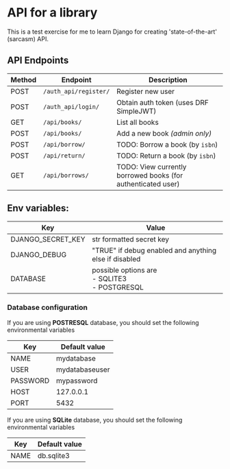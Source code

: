 # API for a library

This is a test exercise for me to learn Django for creating 'state-of-the-art' (sarcasm) API.

## API Endpoints

| Method | Endpoint              | Description                                                  |
|--------|-----------------------|--------------------------------------------------------------|
| POST   | `/auth_api/register/` | Register new user                                            |
| POST   | `/auth_api/login/`    | Obtain auth token (uses DRF SimpleJWT)                       |
| GET    | `/api/books/`         | List all books                                               |
| POST   | `/api/books/`         | Add a new book *(admin only)*                                |
| POST   | `/api/borrow/`        | TODO: Borrow a book (by `isbn`)                              |
| POST   | `/api/return/`        | TODO: Return a book (by `isbn`)                              |
| GET    | `/api/borrows/`       | TODO: View currently borrowed books (for authenticated user) |

## Env variables:

| Key               | Value                                                 |
|-------------------|-------------------------------------------------------|
| DJANGO_SECRET_KEY | str formatted secret key                              |
| DJANGO_DEBUG      | "TRUE" if debug enabled and anything else if disabled |
| DATABASE          | possible options are<br/>- SQLITE3<br/>- POSTGRESQL   |

### Database configuration

If you are using **POSTRESQL** database, you should set the following environmental variables

| Key      | Default value                 |
|----------|-------------------------------|
| NAME     | mydatabase                    |
| USER     | mydatabaseuser                |
| PASSWORD | mypassword                    |
| HOST     | 127.0.0.1                     |
| PORT     | 5432                          |

If you are using **SQLite** database, you should set the following environmental variables

| Key  | Default value |
|------|---------------|
| NAME | db.sqlite3    |
